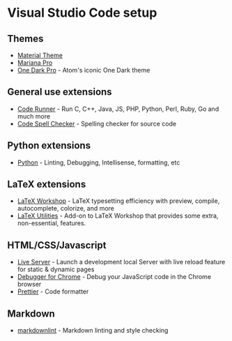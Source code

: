 # Visual Studio Code setup


## Themes
- [Material Theme](https://marketplace.visualstudio.com/items?itemName=Equinusocio.vsc-material-theme)
- [Mariana Pro](https://marketplace.visualstudio.com/items?itemName=rickynormandeau.mariana-pro)
- [One Dark Pro](https://marketplace.visualstudio.com/items?itemName=zhuangtongfa.Material-theme) - Atom's iconic One Dark theme


## General use extensions
- [Code Runner](https://marketplace.visualstudio.com/items?itemName=formulahendry.code-runner) - Run C, C++, Java, JS, PHP, Python, Perl, Ruby, Go and much more
- [Code Spell Checker](https://marketplace.visualstudio.com/items?itemName=streetsidesoftware.code-spell-checker) - Spelling checker for source code


## Python extensions
- [Python](https://marketplace.visualstudio.com/items?itemName=ms-python.python) - Linting, Debugging, Intellisense, formatting, etc


## LaTeX extensions
- [LaTeX Workshop](https://marketplace.visualstudio.com/items?itemName=James-Yu.latex-workshop) - LaTeX typesetting efficiency with preview, compile, autocomplete, colorize, and more
- [LaTeX Utilities](https://marketplace.visualstudio.com/items?itemName=tecosaur.latex-utilities) - Add-on to LaTeX Workshop that provides some extra, non-essential, features.


## HTML/CSS/Javascript
- [Live Server](https://marketplace.visualstudio.com/items?itemName=ritwickdey.LiveServer) - Launch a development local Server with live reload feature for static & dynamic pages
- [Debugger for Chrome](https://marketplace.visualstudio.com/items?itemName=msjsdiag.debugger-for-chrome) - Debug your JavaScript code in the Chrome browser
- [Prettier](https://marketplace.visualstudio.com/items?itemName=esbenp.prettier-vscode) - Code formatter


## Markdown
- [markdownlint](https://marketplace.visualstudio.com/items?itemName=DavidAnson.vscode-markdownlint) - Markdown linting and style checking
